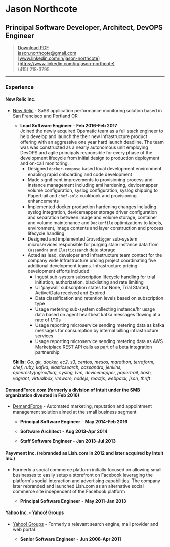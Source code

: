 # Jason Northcote
## Principal Software Developer, Architect, DevOPS Engineer

> [Download PDF](resume.pdf)  
> [jason.northcote@gmail.com](jason.northcote@gmail.com)  
> [www.linkedin.com/in/jason-northcote](https://www.linkedin.com/in/jason-northcote)  
> (415) 218-3795  

------

### Experience

#### New Relic Inc.

* [New Relic](https://newrelic.com/) - SaSS application performance monitoring solution based in San Francisco and Portland OR

  * **Lead Software Engineer** - __Feb 2016-Feb 2017__  
  Joined the newly acquired Opsmatic team as a full stack engineer to help develop and launch the their new Infrastructure product offering with an aggressive one year hard launch deadline.  The team was was constructed as a nearly autonomous unit employing DevOPS and agile principals responsible for every phase of the development lifecycle from initial design to production deployment and on-call monitoring.  
    * Designed `docker-compose` based local development environment enabling rapid onboarding and code development
    * Made significant improvements to provisioning process and instance management including ami hardening, devicemapper volume configuration, syslog configuration, syslog shipping to Papertrail and `chef-solo` cookbook and provisioning enhancements
    * Implemented docker production hardening changes including syslog integration, devicemapper storage driver configuration and separation between image and volume storage, container and volume maintenance and `Dockerfile` optimizations to labels, environment, image contents and layer construction and process lifecycle handling
    * Designed and implemented `Gravedigger` sub-system microservices responsible for purging stale instance data from `Cassandra` and `Elasticsearch` data storage
    * Acted as lead, developer and Infrastructure team contact for the company wide Infrastructure pricing project coordinating five additional development teams.  Infrastructure pricing development efforts included:
      * Ingest sub-system subscription lifecycle handling for trial initiation, authorization, blacklisting and rate limiting
      * UI 'paywall' subscription states for None, Trial Started, Active/Data received and Expired
      * Data classification and retention levels based on subscription type
      * Usage metering sub-system collecting instance/hr usage data based on agent heartbeat kafka messages flowing at a rate of 1/10s
      * Usage reporting microservice sending metering data as kafka messages for consumption by internal billing infrastructure services
      * Usage reporting microservice sending metering data as AWS Marketplace REST API calls as part of a beta integration partnership

  **Skills:** _Go, git, docker, ec2, s3, centos, mesos, marathon, terraform, chef, ruby, kafka, elasticsearch, cassandra, jenkins, openresty(nginx/lua), syslog, lvm, devicemapper, papertrail, bash, vagrant, virtualbox, vmware, nodejs, reactjs, webpack, json, thrift_
      

#### DemandForce.com (formerly a division of Intuit under the SMB organization divested in Feb 2016)

* [DemandForce](http://www.demandforce.com/) - Automated marketing, reputation and appointment management solution aimed at the small business segment

  * **Principal Software Engineer** - __May 2014-Feb 2016__

  * **Software Architect** - __Aug 2013-Apr 2014__

  * **Staff Software Engineer** - __Jan 2013-Jul 2013__

#### Payvment Inc. (rebranded as Lish.com in 2012 and later acquired by Intuit Inc.)

* Formerly a social commerce platform initially focused on allowing small businesses to easily setup a storefront on Facebook leveraging the platform's social interaction and advertising capabilities.  The company later rebranded and launched Lish.com as an alternative social commerce site independent of the Facebook platform

  * **Principal Software Engineer** - __May 2011-Jan 2013__

#### Yahoo Inc. - Yahoo! Groups

* [Yahoo! Groups](https://groups.yahoo.com/neo) - Formerly a relevant search engine, mail provider and web portal

  * **Senior Software Engineer** - __Jun 2008-Apr 2011__
